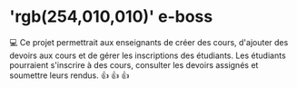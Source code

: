 # 'rgb(254,010,010)' e-boss
:computer: Ce projet permettrait aux enseignants de créer des cours, d'ajouter des devoirs aux cours et de gérer les inscriptions des étudiants. Les étudiants pourraient s'inscrire à des cours, consulter les devoirs assignés et soumettre leurs rendus. 	:+1: 	:+1: 	:+1:
